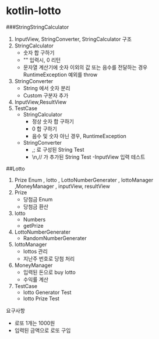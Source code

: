 # kotlin-lotto
###StringStringCalculator

1. InputView, StringConverter, StringCalculator 구조
2. StringCalculator
    - 숫자 합 구하기
    - "" 입력시, 0 리턴
    - 문자열 계산기에 숫자 이외의 값 또는 음수를 전달하는 경우 RuntimeException 예외를 throw
3. StringConverter
    - String 에서 숫자 분리
    - Custom 구분자 추가
4. InputView,ResultView
5. TestCase 
    - StringCalculator
        - 정상 숫자 합 구하기 
        - 0 합 구하기 
        - 음수 및 숫자 아닌 경우, RuntimeException
    - StringConverter
        - ,; 로 구성된 String Test
        - \n,// 가 추가된 String Test
    -InputView 입력 테스트
    
##Lotto

1. Prize Enum , lotto , LottoNumberGenerater , lottoManager ,MoneyManager , inputView, resultView
2. Prize 
    - 당첨금 Enum
    - 당첨금 환산  
3. lotto
    - Numbers
    - getPrize 
4. LottoNumberGenerater 
    - RandomNumberGenerater
5. lottoManager
    - lottos 관리
    - 지난주 번호로 당첨 처리
6. MoneyManager
    - 입력된 돈으로 buy lotto 
    - 수익률 계산
7. TestCase 
    - lotto Generator Test 
    - lotto Prize Test
    
요구사항 
- 로또 1개는 1000원
- 입력된 금액으로 로또 구입 